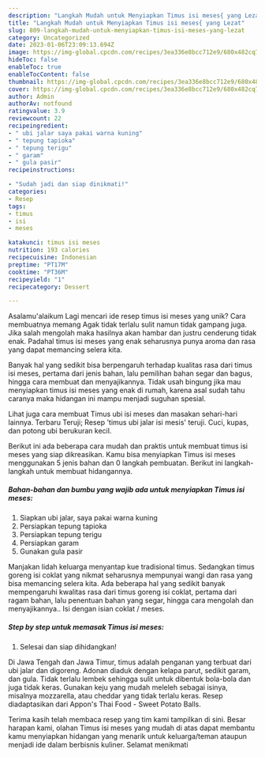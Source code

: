 ```yaml
---
description: "Langkah Mudah untuk Menyiapkan Timus isi meses{ yang Lezat"
title: "Langkah Mudah untuk Menyiapkan Timus isi meses{ yang Lezat"
slug: 809-langkah-mudah-untuk-menyiapkan-timus-isi-meses-yang-lezat
category: Uncategorized
date: 2023-01-06T23:09:13.694Z
image: https://img-global.cpcdn.com/recipes/3ea336e8bcc712e9/680x482cq70/timus-isi-meses-foto-resep-utama.jpg
hideToc: false
enableToc: true
enableTocContent: false
thumbnail: https://img-global.cpcdn.com/recipes/3ea336e8bcc712e9/680x482cq70/timus-isi-meses-foto-resep-utama.jpg
cover: https://img-global.cpcdn.com/recipes/3ea336e8bcc712e9/680x482cq70/timus-isi-meses-foto-resep-utama.jpg
author: Admin
authorAv: notfound
ratingvalue: 3.9
reviewcount: 22
recipeingredient:
- " ubi jalar saya pakai warna kuning"
- " tepung tapioka"
- " tepung terigu"
- " garam"
- " gula pasir"
recipeinstructions:

- "Sudah jadi dan siap dinikmati!"
categories:
- Resep
tags:
- timus
- isi
- meses

katakunci: timus isi meses 
nutrition: 193 calories
recipecuisine: Indonesian
preptime: "PT17M"
cooktime: "PT36M"
recipeyield: "1"
recipecategory: Dessert

---
```



Asalamu'alaikum Lagi mencari ide resep timus isi meses yang unik? Cara membuatnya memang Agak tidak terlalu sulit namun tidak gampang juga. Jika salah mengolah maka hasilnya akan hambar dan justru cenderung tidak enak. Padahal timus isi meses yang enak seharusnya punya aroma dan rasa yang dapat memancing selera kita.


Banyak hal yang sedikit bisa berpengaruh terhadap kualitas rasa dari timus isi meses, pertama dari jenis bahan, lalu pemilihan bahan segar dan bagus, hingga cara membuat dan menyajikannya. Tidak usah bingung jika mau menyiapkan timus isi meses yang enak di rumah, karena asal sudah tahu caranya maka hidangan ini mampu menjadi suguhan spesial.

Lihat juga cara membuat Timus ubi isi meses dan masakan sehari-hari lainnya. Terbaru Teruji; Resep &#39;timus ubi jalar isi mesis&#39; teruji. Cuci, kupas, dan potong ubi berukuran kecil.


Berikut ini ada beberapa cara mudah dan praktis untuk membuat timus isi meses yang siap dikreasikan. Kamu bisa menyiapkan Timus isi meses menggunakan 5 jenis bahan dan 0 langkah pembuatan. Berikut ini langkah-langkah untuk membuat hidangannya.

<!--inarticleads1-->

##### Bahan-bahan dan bumbu yang wajib ada untuk menyiapkan Timus isi meses:

1. Siapkan  ubi jalar, saya pakai warna kuning
1. Persiapkan  tepung tapioka
1. Persiapkan  tepung terigu
1. Persiapkan  garam
1. Gunakan  gula pasir


Manjakan lidah keluarga menyantap kue tradisional timus. Sedangkan timus goreng isi coklat yang nikmat seharusnya mempunyai wangi dan rasa yang bisa memancing selera kita. Ada beberapa hal yang sedikit banyak mempengaruhi kwalitas rasa dari timus goreng isi coklat, pertama dari ragam bahan, lalu penentuan bahan yang segar, hingga cara mengolah dan menyajikannya.. Isi dengan isian coklat / meses. 

<!--inarticleads2-->

##### Step by step untuk memasak Timus isi meses:


1. Selesai dan siap dihidangkan!

Di Jawa Tengah dan Jawa Timur, timus adalah penganan yang terbuat dari ubi jalar dan digoreng. Adonan diaduk dengan kelapa parut, sedikit garam, dan gula. Tidak terlalu lembek sehingga sulit untuk dibentuk bola-bola dan juga tidak keras. Gunakan keju yang mudah meleleh sebagai isinya, misalnya mozzarella, atau cheddar yang tidak terlalu keras. Resep diadaptasikan dari Appon&#39;s Thai Food - Sweet Potato Balls. 

Terima kasih telah membaca resep yang tim kami tampilkan di sini. Besar harapan kami, olahan Timus isi meses yang mudah di atas dapat membantu kamu menyiapkan hidangan yang menarik untuk keluarga/teman ataupun menjadi ide dalam berbisnis kuliner. Selamat menikmati
